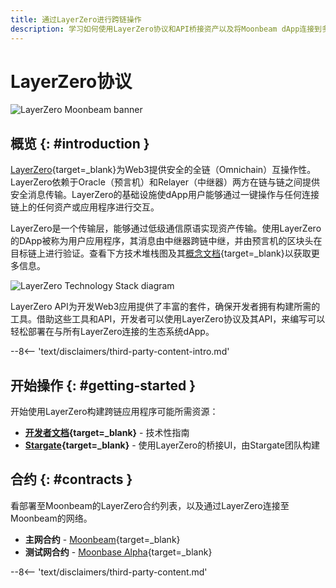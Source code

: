 ```yaml
---
title: 通过LayerZero进行跨链操作
description: 学习如何使用LayerZero协议和API桥接资产以及将Moonbeam dApp连接到多个区块链上的资产和功能的其他方法。
---
```


# LayerZero协议

![LayerZero Moonbeam banner](/images/builders/integrations/bridges/layerzero/layerzero-banner.png)

## 概览 {: #introduction }

[LayerZero](https://layerzero.network/){target=_blank}为Web3提供安全的全链（Omnichain）互操作性。LayerZero依赖于Oracle（预言机）和Relayer（中继器）两方在链与链之间提供安全消息传输。LayerZero的基础设施使dApp用户能够通过一键操作与任何连接链上的任何资产或应用程序进行交互。

LayerZero是一个传输层，能够通过低级通信原语实现资产传输。使用LayerZero的DApp被称为用户应用程序，其消息由中继器跨链中继，并由预言机的区块头在目标链上进行验证。查看下方技术堆栈图及其[概念文档](https://layerzero.gitbook.io/docs/faq/messaging-properties){target=_blank}以获取更多信息。

![LayerZero Technology Stack diagram](/images/builders/integrations/bridges/layerzero/layerzero-1.png)

LayerZero API为开发Web3应用提供了丰富的套件，确保开发者拥有构建所需的工具。借助这些工具和API，开发者可以使用LayerZero协议及其API，来编写可以轻松部署在与所有LayerZero连接的生态系统dApp。

--8<-- 'text/disclaimers/third-party-content-intro.md'

## 开始操作 {: #getting-started }

开始使用LayerZero构建跨链应用程序可能所需资源：

- **[开发者文档](https://layerzero.gitbook.io/docs/){target=_blank}** - 技术性指南
- **[Stargate](https://stargate.finance/){target=_blank}** - 使用LayerZero的桥接UI，由Stargate团队构建

## 合约 {: #contracts }

看部署至Moonbeam的LayerZero合约列表，以及通过LayerZero连接至Moonbeam的网络。

- **主网合约** - [Moonbeam](https://layerzero.gitbook.io/docs/technical-reference/mainnet/supported-chain-ids#moonbeam){target=_blank}
- **测试网合约** - [Moonbase Alpha](https://layerzero.gitbook.io/docs/technical-reference/testnet/testnet-addresses#moonbeam-testnet){target=_blank}

--8<-- 'text/disclaimers/third-party-content.md'